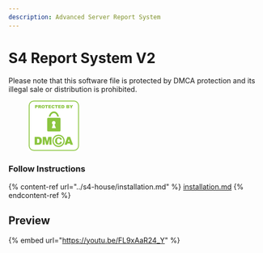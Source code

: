 ```yaml
---
description: Advanced Server Report System
---
```


# S4 Report System V2

Please note that this software file is protected by DMCA protection and its illegal sale or distribution is prohibited.

<figure><img src="../../.gitbook/assets/DMCA_badge_trn_100w.png" alt=""><figcaption></figcaption></figure>

### Follow Instructions

{% content-ref url="../s4-house/installation.md" %}
[installation.md](../s4-house/installation.md)
{% endcontent-ref %}

## Preview

{% embed url="https://youtu.be/FL9xAaR24_Y" %}

